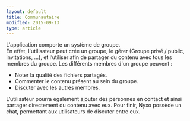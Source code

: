 ```yaml
---
layout: default
title: Communautaire
modified: 2015-09-13
type: article
---
```

L'application comporte un système de groupe.<br>
En effet, l'utilisateur peut crée un groupe, le gérer (Groupe privé / public, invitations, ...), 
et l’utiliser afin de partager du contenu avec tous les membres du groupe.
Les différents membres d'un groupe peuvent :

- Noter la qualité des fichiers partagés.
- Commenter le contenu présent au sein du groupe.
- Discuter avec les autres membres.

L’utilisateur pourra également ajouter des personnes en contact et ainsi partager directement du contenu avec eux.
Pour finir, Nyxo possède un chat, permettant aux utilisateurs de discuter entre eux.


